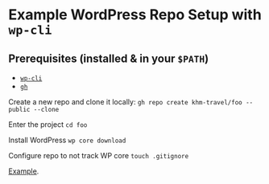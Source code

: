 # Example WordPress Repo Setup with `wp-cli`

## Prerequisites (installed & in your `$PATH`)
- [`wp-cli`](https://make.wordpress.org/cli/handbook/)
- [`gh`](https://cli.github.com/manual/)

Create a new repo and clone it locally:
`gh repo create khm-travel/foo --public --clone`

Enter the project
`cd foo`

Install WordPress
`wp core download`

Configure repo to not track WP core
`touch .gitignore`

[Example](https://github.com/github/gitignore/blob/main/WordPress.gitignore).